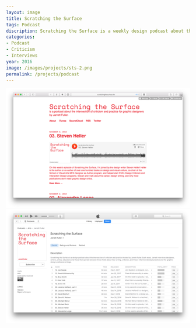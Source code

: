 ```yaml
---
layout: image
title: Scratching the Surface
tags: Podcast
discription: Scratching the Surface is a weekly design podcast about the intersection of criticism and practice. Each week, I interview designers, writers, critics, educators and those that operate between these fields about how writing, criticism, and theory informs individual practice and the graphic design profession at large. Previous guests have included Michael Rock, Michael Bierut, Alexandra Lange, Jessica Helfand, Steven Heller, and others.
categories:
- Podcast
- Criticism
- Interviews
year: 2016
image: /images/projects/sts-2.png
permalink: /projects/podcast
---
```


<img src="/images/projects/sts-1.png">
<img src="/images/projects/sts-2.png">
